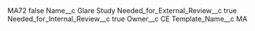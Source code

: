 <?xml version="1.0" encoding="UTF-8"?>
<CustomMetadata xmlns="http://soap.sforce.com/2006/04/metadata" xmlns:xsi="http://www.w3.org/2001/XMLSchema-instance" xmlns:xsd="http://www.w3.org/2001/XMLSchema">
    <label>MA72</label>
    <protected>false</protected>
    <values>
        <field>Name__c</field>
        <value xsi:type="xsd:string">Glare Study</value>
    </values>
    <values>
        <field>Needed_for_External_Review__c</field>
        <value xsi:type="xsd:boolean">true</value>
    </values>
    <values>
        <field>Needed_for_Internal_Review__c</field>
        <value xsi:type="xsd:boolean">true</value>
    </values>
    <values>
        <field>Owner__c</field>
        <value xsi:type="xsd:string">CE</value>
    </values>
    <values>
        <field>Template_Name__c</field>
        <value xsi:type="xsd:string">MA</value>
    </values>
</CustomMetadata>
